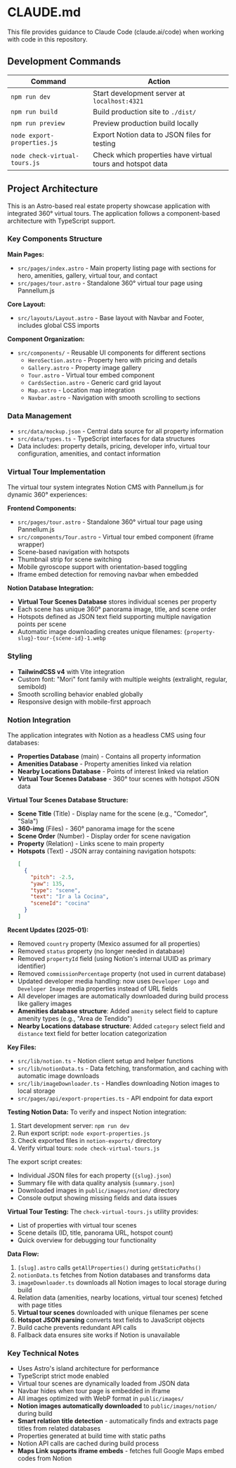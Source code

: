 # CLAUDE.md

This file provides guidance to Claude Code (claude.ai/code) when working with code in this repository.

## Development Commands

| Command | Action |
|---------|--------|
| `npm run dev` | Start development server at `localhost:4321` |
| `npm run build` | Build production site to `./dist/` |
| `npm run preview` | Preview production build locally |
| `node export-properties.js` | Export Notion data to JSON files for testing |
| `node check-virtual-tours.js` | Check which properties have virtual tours and hotspot data |

## Project Architecture

This is an Astro-based real estate property showcase application with integrated 360° virtual tours. The application follows a component-based architecture with TypeScript support.

### Key Components Structure

**Main Pages:**
- `src/pages/index.astro` - Main property listing page with sections for hero, amenities, gallery, virtual tour, and contact
- `src/pages/tour.astro` - Standalone 360° virtual tour page using Pannellum.js

**Core Layout:**
- `src/layouts/Layout.astro` - Base layout with Navbar and Footer, includes global CSS imports

**Component Organization:**
- `src/components/` - Reusable UI components for different sections
  - `HeroSection.astro` - Property hero with pricing and details
  - `Gallery.astro` - Property image gallery
  - `Tour.astro` - Virtual tour embed component
  - `CardsSection.astro` - Generic card grid layout
  - `Map.astro` - Location map integration
  - `Navbar.astro` - Navigation with smooth scrolling to sections

### Data Management

- `src/data/mockup.json` - Central data source for all property information
- `src/data/types.ts` - TypeScript interfaces for data structures
- Data includes: property details, pricing, developer info, virtual tour configuration, amenities, and contact information

### Virtual Tour Implementation

The virtual tour system integrates Notion CMS with Pannellum.js for dynamic 360° experiences:

**Frontend Components:**
- `src/pages/tour.astro` - Standalone 360° virtual tour page using Pannellum.js
- `src/components/Tour.astro` - Virtual tour embed component (iframe wrapper)
- Scene-based navigation with hotspots
- Thumbnail strip for scene switching  
- Mobile gyroscope support with orientation-based toggling
- Iframe embed detection for removing navbar when embedded

**Notion Database Integration:**
- **Virtual Tour Scenes Database** stores individual scenes per property
- Each scene has unique 360° panorama image, title, and scene order
- Hotspots defined as JSON text field supporting multiple navigation points per scene
- Automatic image downloading creates unique filenames: `{property-slug}-tour-{scene-id}-1.webp`

### Styling

- **TailwindCSS v4** with Vite integration
- Custom font: "Mori" font family with multiple weights (extralight, regular, semibold)
- Smooth scrolling behavior enabled globally
- Responsive design with mobile-first approach

### Notion Integration

The application integrates with Notion as a headless CMS using four databases:

- **Properties Database** (main) - Contains all property information
- **Amenities Database** - Property amenities linked via relation
- **Nearby Locations Database** - Points of interest linked via relation
- **Virtual Tour Scenes Database** - 360° tour scenes with hotspot JSON data

**Virtual Tour Scenes Database Structure:**
- **Scene Title** (Title) - Display name for the scene (e.g., "Comedor", "Sala")
- **360-img** (Files) - 360° panorama image for the scene
- **Scene Order** (Number) - Display order for scene navigation
- **Property** (Relation) - Links scene to main property
- **Hotspots** (Text) - JSON array containing navigation hotspots:
  ```json
  [
    {
      "pitch": -2.5,
      "yaw": 135,
      "type": "scene",
      "text": "Ir a la Cocina",
      "sceneId": "cocina"
    }
  ]
  ```

**Recent Updates (2025-01):**
- Removed `country` property (Mexico assumed for all properties)
- Removed `status` property (no longer needed in database)
- Removed `propertyId` field (using Notion's internal UUID as primary identifier)
- Removed `commissionPercentage` property (not used in current database)
- Updated developer media handling: now uses `Developer Logo` and `Developer Image` media properties instead of URL fields
- All developer images are automatically downloaded during build process like gallery images
- **Amenities database structure**: Added `amenity` select field to capture amenity types (e.g., "Area de Tendido")
- **Nearby Locations database structure**: Added `category` select field and `distance` text field for better location categorization

**Key Files:**
- `src/lib/notion.ts` - Notion client setup and helper functions
- `src/lib/notionData.ts` - Data fetching, transformation, and caching with automatic image downloads
- `src/lib/imageDownloader.ts` - Handles downloading Notion images to local storage
- `src/pages/api/export-properties.ts` - API endpoint for data export

**Testing Notion Data:**
To verify and inspect Notion integration:

1. Start development server: `npm run dev`
2. Run export script: `node export-properties.js`
3. Check exported files in `notion-exports/` directory
4. Verify virtual tours: `node check-virtual-tours.js`

The export script creates:
- Individual JSON files for each property (`{slug}.json`)
- Summary file with data quality analysis (`summary.json`) 
- Downloaded images in `public/images/notion/` directory
- Console output showing missing fields and data issues

**Virtual Tour Testing:**
The `check-virtual-tours.js` utility provides:
- List of properties with virtual tour scenes
- Scene details (ID, title, panorama URL, hotspot count)
- Quick overview for debugging tour functionality

**Data Flow:**
1. `[slug].astro` calls `getAllProperties()` during `getStaticPaths()`
2. `notionData.ts` fetches from Notion databases and transforms data
3. `imageDownloader.ts` downloads all Notion images to local storage during build
4. Relation data (amenities, nearby locations, virtual tour scenes) fetched with page titles
5. **Virtual tour scenes** downloaded with unique filenames per scene
6. **Hotspot JSON parsing** converts text fields to JavaScript objects
7. Build cache prevents redundant API calls
8. Fallback data ensures site works if Notion is unavailable

### Key Technical Notes

- Uses Astro's island architecture for performance
- TypeScript strict mode enabled
- Virtual tour scenes are dynamically loaded from JSON data
- Navbar hides when tour page is embedded in iframe
- All images optimized with WebP format in `public/images/`
- **Notion images automatically downloaded** to `public/images/notion/` during build
- **Smart relation title detection** - automatically finds and extracts page titles from related databases
- Properties generated at build time with static paths
- Notion API calls are cached during build process
- **Maps Link supports iframe embeds** - fetches full Google Maps embed codes from Notion